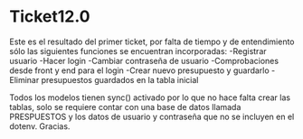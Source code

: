 # Ticket12.0
 
Este es el resultado del primer ticket, por falta de tiempo y de entendimiento sólo las siguientes funciones se encuentran incorporadas:
-Registrar usuario
-Hacer login
-Cambiar contraseña de usuario
-Comprobaciones desde front y end para el login
-Crear nuevo presupuesto y guardarlo
-Eliminar presupuestos guardados en la tabla inicial

Todos los modelos tienen sync() activado por lo que no hace falta crear las tablas, solo se requiere contar con una base de datos llamada PRESPUESTOS y los datos de usuario y contraseña que no se incluyen en el dotenv. Gracias. 
